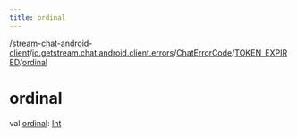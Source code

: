 ```yaml
---
title: ordinal
---
```

/[stream-chat-android-client](../../../index.md)/[io.getstream.chat.android.client.errors](../../index.md)/[ChatErrorCode](../index.md)/[TOKEN_EXPIRED](index.md)/[ordinal](ordinal.md)  
  
  
  
# ordinal  
val [ordinal](ordinal.md): [Int](https://kotlinlang.org/api/latest/jvm/stdlib/kotlin/-int/index.html)
